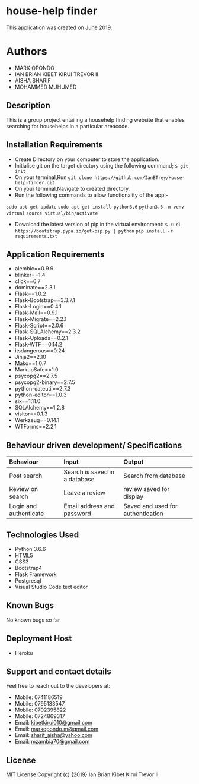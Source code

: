 # house-help finder
This application was created on June 2019.


# Authors
* MARK OPONDO
* IAN BRIAN KIBET KIRUI TREVOR II
* AISHA SHARIF
* MOHAMMED MUHUMED    



## Description
This is a group project entailing a househelp finding website that enables searching for househelps in a particular areacode.


## Installation Requirements
- Create Directory on your computer to store the application.
- Initialise git on the target directory using the following command;
    `$ git init`
- On your terminal,Run `git clone https://github.com/IanBTrey/House-help-finder.git`
- On your terminal,Navigate to created directory.
- Run the following commands to allow functionality of the app:-

`sudo apt-get update`
`sudo apt-get install python3.6`
`python3.6 -m venv virtual`
`source virtual/bin/activate`
- Download the latest version of pip in the virtual environment: `$ curl https://bootstrap.pypa.io/get-pip.py | python`
`pip install -r requirements.txt`

## Application Requirements
- alembic==0.9.9
- blinker==1.4
- click==6.7
- dominate==2.3.1
- Flask==1.0.2
- Flask-Bootstrap==3.3.7.1
- Flask-Login==0.4.1
- Flask-Mail==0.9.1
- Flask-Migrate==2.2.1
- Flask-Script==2.0.6
- Flask-SQLAlchemy==2.3.2
- Flask-Uploads==0.2.1
- Flask-WTF==0.14.2
- itsdangerous==0.24
- Jinja2==2.10
- Mako==1.0.7
- MarkupSafe==1.0
- psycopg2==2.7.5
- psycopg2-binary==2.7.5
- python-dateutil==2.7.3
- python-editor==1.0.3
- six==1.11.0
- SQLAlchemy==1.2.8
- visitor==0.1.3
- Werkzeug==0.14.1
- WTForms==2.2.1


## Behaviour driven development/ Specifications
| Behaviour    | Input     | Output|
| :------------- | :------------- |:---------|
|   Post search     |     Search is saved in a database | Search from database|
|Review on search|Leave a review| review saved for display|
|Login and authenticate|Email address and password|Saved and used for authentication|


## Technologies Used
- Python 3.6.6
- HTML5
- CSS3
- Bootstrap4
- Flask Framework
- Postgresql
- Visual Studio Code text editor

## Known Bugs
No known bugs so far

## Deployment Host
- Heroku

## Support and contact details
Feel free to reach out to the developers at:

* Mobile: 0741186519
* Mobile: 0795133547
* Mobile: 0702395822
* Mobile: 0724869317
* Email: kibetkirui010@gmail.com
* Email: markopondo.m@gmail.com
* Email: sharif_aisha@yahoo.com
* Email: mzambia70@gmail.com
## License
MIT License Copyright (c) {2019} Ian Brian Kibet Kirui Trevor II
